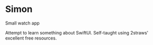 # Simon
Small watch app

Attempt to learn something about SwiftUI. Self-taught using 2straws' excellent free resources.
